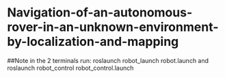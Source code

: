 # Navigation-of-an-autonomous-rover-in-an-unknown-environment-by-localization-and-mapping
##Note
in the 2 terminals run: roslaunch robot_launch robot.launch
and roslaunch robot_control robot_control.launch
